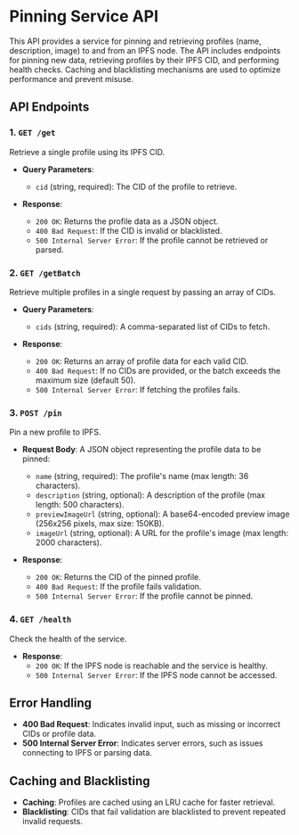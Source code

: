 # Pinning Service API

This API provides a service for pinning and retrieving profiles (name, description, image) to and from an IPFS node. The API includes endpoints for pinning new data, retrieving profiles by their IPFS CID, and performing health checks. Caching and blacklisting mechanisms are used to optimize performance and prevent misuse.

## API Endpoints

### 1. `GET /get`

Retrieve a single profile using its IPFS CID.

- **Query Parameters**:
    - `cid` (string, required): The CID of the profile to retrieve.

- **Response**:
    - `200 OK`: Returns the profile data as a JSON object.
    - `400 Bad Request`: If the CID is invalid or blacklisted.
    - `500 Internal Server Error`: If the profile cannot be retrieved or parsed.

### 2. `GET /getBatch`

Retrieve multiple profiles in a single request by passing an array of CIDs.

- **Query Parameters**:
    - `cids` (string, required): A comma-separated list of CIDs to fetch.

- **Response**:
    - `200 OK`: Returns an array of profile data for each valid CID.
    - `400 Bad Request`: If no CIDs are provided, or the batch exceeds the maximum size (default 50).
    - `500 Internal Server Error`: If fetching the profiles fails.

### 3. `POST /pin`

Pin a new profile to IPFS.

- **Request Body**: A JSON object representing the profile data to be pinned:
    - `name` (string, required): The profile's name (max length: 36 characters).
    - `description` (string, optional): A description of the profile (max length: 500 characters).
    - `previewImageUrl` (string, optional): A base64-encoded preview image (256x256 pixels, max size: 150KB).
    - `imageUrl` (string, optional): A URL for the profile's image (max length: 2000 characters).

- **Response**:
    - `200 OK`: Returns the CID of the pinned profile.
    - `400 Bad Request`: If the profile fails validation.
    - `500 Internal Server Error`: If the profile cannot be pinned.

### 4. `GET /health`

Check the health of the service.

- **Response**:
    - `200 OK`: If the IPFS node is reachable and the service is healthy.
    - `500 Internal Server Error`: If the IPFS node cannot be accessed.

## Error Handling

- **400 Bad Request**: Indicates invalid input, such as missing or incorrect CIDs or profile data.
- **500 Internal Server Error**: Indicates server errors, such as issues connecting to IPFS or parsing data.

## Caching and Blacklisting

- **Caching**: Profiles are cached using an LRU cache for faster retrieval.
- **Blacklisting**: CIDs that fail validation are blacklisted to prevent repeated invalid requests.
